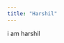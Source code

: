 ```yaml
---
title: "Harshil"
---
```


i am harshil 
<!-- Pandas are really sweet. -->

<!--
Here's a video of a panda eating sweets.

<iframe width="560" height="315" src="https://www.youtube.com/embed/4n0xNbfJLR8" frameborder="0" allowfullscreen></iframe> -->
